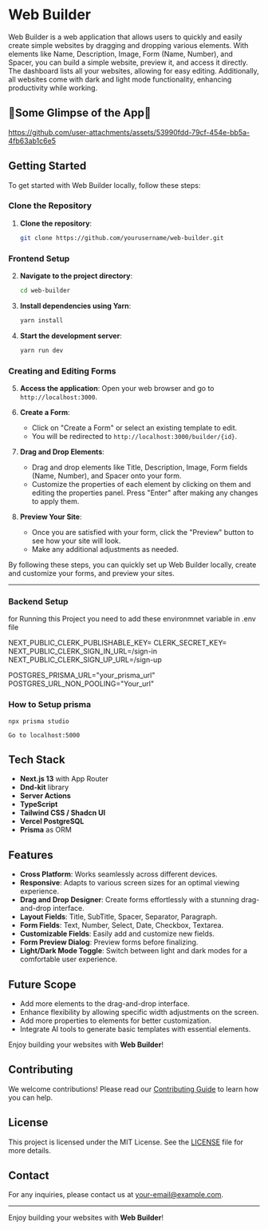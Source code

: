 # Web Builder

Web Builder is a web application that allows users to quickly and easily create simple websites by dragging and dropping various elements. With elements like Name, Description, Image, Form (Name, Number), and Spacer, you can build a simple website, preview it, and access it directly. The dashboard lists all your websites, allowing for easy editing. Additionally, all websites come with dark and light mode functionality, enhancing productivity while working.

## 🎊Some Glimpse of the App🎊

https://github.com/user-attachments/assets/53990fdd-79cf-454e-bb5a-4fb63ab1c6e5

## Getting Started

To get started with Web Builder locally, follow these steps:

### Clone the Repository

1. **Clone the repository**:
    ```sh
    git clone https://github.com/yourusername/web-builder.git
    ```

### Frontend Setup

2. **Navigate to the project directory**:
    ```sh
    cd web-builder
    ```
3. **Install dependencies using Yarn**:
    ```sh
    yarn install
    ```
4. **Start the development server**:
    ```sh
    yarn run dev
    ```

### Creating and Editing Forms

5. **Access the application**:
    Open your web browser and go to `http://localhost:3000`.

6. **Create a Form**:
    - Click on "Create a Form" or select an existing template to edit.
    - You will be redirected to `http://localhost:3000/builder/{id}`.

7. **Drag and Drop Elements**:
    - Drag and drop elements like Title, Description, Image, Form fields (Name, Number), and Spacer onto your form.
    - Customize the properties of each element by clicking on them and editing the properties panel. Press "Enter" after making any changes to apply them.

8. **Preview Your Site**:
    - Once you are satisfied with your form, click the "Preview" button to see how your site will look.
    - Make any additional adjustments as needed.

By following these steps, you can quickly set up Web Builder locally, create and customize your forms, and preview your sites.

---

### Backend Setup
for Running this Project you need to add these environmnet variable in .env file

NEXT_PUBLIC_CLERK_PUBLISHABLE_KEY=
CLERK_SECRET_KEY=
NEXT_PUBLIC_CLERK_SIGN_IN_URL=/sign-in
NEXT_PUBLIC_CLERK_SIGN_UP_URL=/sign-up

POSTGRES_PRISMA_URL="your_prisma_url"
POSTGRES_URL_NON_POOLING="Your_url"

### How to Setup prisma 
```
npx prisma studio
```
```
Go to localhost:5000
```




## Tech Stack

- **Next.js 13** with App Router
- **Dnd-kit** library
- **Server Actions**
- **TypeScript**
- **Tailwind CSS / Shadcn UI**
- **Vercel PostgreSQL**
- **Prisma** as ORM

## Features

- **Cross Platform**: Works seamlessly across different devices.
- **Responsive**: Adapts to various screen sizes for an optimal viewing experience.
- **Drag and Drop Designer**: Create forms effortlessly with a stunning drag-and-drop interface.
- **Layout Fields**: Title, SubTitle, Spacer, Separator, Paragraph.
- **Form Fields**: Text, Number, Select, Date, Checkbox, Textarea.
- **Customizable Fields**: Easily add and customize new fields.
- **Form Preview Dialog**: Preview forms before finalizing.
- **Light/Dark Mode Toggle**: Switch between light and dark modes for a comfortable user experience.

## Future Scope

- Add more elements to the drag-and-drop interface.
- Enhance flexibility by allowing specific width adjustments on the screen.
- Add more properties to elements for better customization.
- Integrate AI tools to generate basic templates with essential elements.



Enjoy building your websites with **Web Builder**!


## Contributing

We welcome contributions! Please read our [Contributing Guide](CONTRIBUTING.md) to learn how you can help.

## License

This project is licensed under the MIT License. See the [LICENSE](LICENSE) file for more details.

## Contact

For any inquiries, please contact us at [your-email@example.com](mailto:your-email@example.com).

---

Enjoy building your websites with **Web Builder**!
